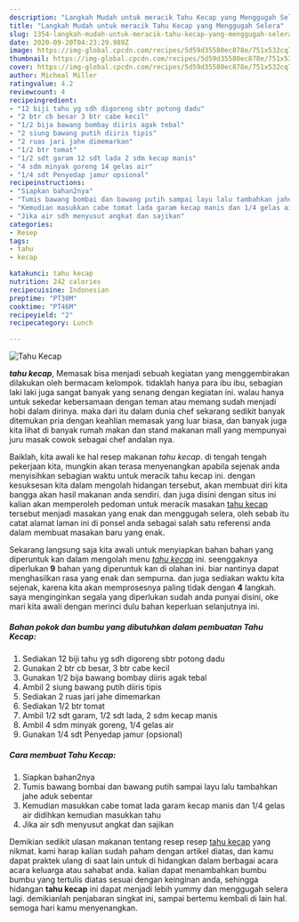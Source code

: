 ```yaml
---
description: "Langkah Mudah untuk meracik Tahu Kecap yang Menggugah Selera"
title: "Langkah Mudah untuk meracik Tahu Kecap yang Menggugah Selera"
slug: 1354-langkah-mudah-untuk-meracik-tahu-kecap-yang-menggugah-selera
date: 2020-09-20T04:23:29.989Z
image: https://img-global.cpcdn.com/recipes/5d59d35580ec878e/751x532cq70/tahu-kecap-foto-resep-utama.jpg
thumbnail: https://img-global.cpcdn.com/recipes/5d59d35580ec878e/751x532cq70/tahu-kecap-foto-resep-utama.jpg
cover: https://img-global.cpcdn.com/recipes/5d59d35580ec878e/751x532cq70/tahu-kecap-foto-resep-utama.jpg
author: Micheal Miller
ratingvalue: 4.2
reviewcount: 4
recipeingredient:
- "12 biji tahu yg sdh digoreng sbtr potong dadu"
- "2 btr cb besar 3 btr cabe kecil"
- "1/2 bija bawang bombay diiris agak tebal"
- "2 siung bawang putih diiris tipis"
- "2 ruas jari jahe dimemarkan"
- "1/2 btr tomat"
- "1/2 sdt garam 12 sdt lada 2 sdm kecap manis"
- "4 sdm minyak goreng 14 gelas air"
- "1/4 sdt Penyedap jamur opsional"
recipeinstructions:
- "Siapkan bahan2nya"
- "Tumis bawang bombai dan bawang putih sampai layu lalu tambahkan jahe aduk sebentar"
- "Kemudian masukkan cabe tomat lada garam kecap manis dan 1/4 gelas air didihkan kemudian masukkan tahu"
- "Jika air sdh menyusut angkat dan sajikan"
categories:
- Resep
tags:
- tahu
- kecap

katakunci: tahu kecap 
nutrition: 242 calories
recipecuisine: Indonesian
preptime: "PT30M"
cooktime: "PT46M"
recipeyield: "2"
recipecategory: Lunch

---
```



![Tahu Kecap](https://img-global.cpcdn.com/recipes/5d59d35580ec878e/751x532cq70/tahu-kecap-foto-resep-utama.jpg)

<b><i>tahu kecap</i></b>, Memasak bisa menjadi sebuah kegiatan yang menggembirakan dilakukan oleh bermacam kelompok. tidaklah hanya para ibu ibu, sebagian laki laki juga sangat banyak yang senang dengan kegiatan ini. walau hanya untuk sekedar kebersamaan dengan teman atau memang sudah menjadi hobi dalam dirinya. maka dari itu dalam dunia chef sekarang sedikit banyak ditemukan pria dengan keahlian memasak yang luar biasa, dan banyak juga kita lihat di banyak rumah makan dan stand makanan mall yang mempunyai juru masak cowok sebagai chef andalan nya.



Baiklah, kita awali ke hal resep makanan <i>tahu kecap</i>. di tengah tengah pekerjaan kita, mungkin akan terasa menyenangkan apabila sejenak anda menyisihkan sebagian waktu untuk meracik tahu kecap ini. dengan kesuksesan kita dalam mengolah hidangan tersebut, akan membuat diri kita bangga akan hasil makanan anda sendiri. dan juga disini dengan situs ini kalian akan memperoleh pedoman untuk meracik masakan <u>tahu kecap</u> tersebut menjadi masakan yang enak dan menggugah selera, oleh sebab itu catat alamat laman ini di ponsel anda sebagai salah satu referensi anda dalam membuat masakan baru yang enak.


Sekarang langsung saja kita awali untuk menyiapkan bahan bahan yang diperuntuk kan dalam mengolah menu <u><i>tahu kecap</i></u> ini. seenggaknya diperlukan <b>9</b> bahan yang diperuntuk kan di olahan ini. biar nantinya dapat menghasilkan rasa yang enak dan sempurna. dan juga sediakan waktu kita sejenak, karena kita akan memprosesnya paling tidak dengan <b>4</b> langkah. saya menginginkan segala yang diperlukan sudah anda punyai disini, oke mari kita awali dengan merinci dulu bahan keperluan selanjutnya ini.

<!--inarticleads1-->

##### Bahan pokok dan bumbu yang dibutuhkan dalam pembuatan Tahu Kecap:

1. Sediakan 12 biji tahu yg sdh digoreng sbtr potong dadu
1. Gunakan 2 btr cb besar, 3 btr cabe kecil
1. Gunakan 1/2 bija bawang bombay diiris agak tebal
1. Ambil 2 siung bawang putih diiris tipis
1. Sediakan 2 ruas jari jahe dimemarkan
1. Sediakan 1/2 btr tomat
1. Ambil 1/2 sdt garam, 1/2 sdt lada, 2 sdm kecap manis
1. Ambil 4 sdm minyak goreng, 1/4 gelas air
1. Gunakan 1/4 sdt Penyedap jamur (opsional)




<!--inarticleads2-->

##### Cara membuat Tahu Kecap:

1. Siapkan bahan2nya
1. Tumis bawang bombai dan bawang putih sampai layu lalu tambahkan jahe aduk sebentar
1. Kemudian masukkan cabe tomat lada garam kecap manis dan 1/4 gelas air didihkan kemudian masukkan tahu
1. Jika air sdh menyusut angkat dan sajikan




Demikian sedikit ulasan makanan tentang resep resep <u>tahu kecap</u> yang nikmat. kami harap kalian sudah paham dengan artikel diatas, dan kamu dapat praktek ulang di saat lain untuk di hidangkan dalam berbagai acara acara keluarga atau sahabat anda. kalian dapat menambahkan bumbu bumbu yang tertulis diatas sesuai dengan keinginan anda, sehingga hidangan <b>tahu kecap</b> ini dapat menjadi lebih yummy dan menggugah selera lagi. demikianlah penjabaran singkat ini, sampai bertemu kembali di lain hal. semoga hari kamu menyenangkan.
